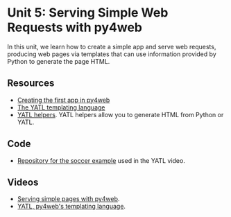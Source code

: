 # Unit 5: Serving Simple Web Requests with py4web

In this unit, we learn how to create a simple app and serve web requests, producing web pages via templates that can use information provided by Python to generate the page HTML. 

## Resources

* [Creating the first app in py4web](https://py4web.com/_documentation/static/en/chapter-05.html)
* [The YATL templating language](https://py4web.com/_documentation/static/en/chapter-09.html)
* [YATL helpers](https://py4web.com/_documentation/static/en/chapter-10.html).  YATL helpers allow you to generate HTML from Python or YATL.

## Code 

* [Repository for the soccer example](https://github.com/learn-py4web/soccer_app) used in the YATL video.

## Videos

* [Serving simple pages with py4web](https://drive.google.com/file/d/1ba662RPRof3SVmK1GXzECPphH3TPgI1m/view?usp=sharing).
* [YATL, py4web's templating language](https://drive.google.com/file/d/1CT5u255zk0amRIhBk3Atm2FOjeJWtXU6/view?usp=sharing).
